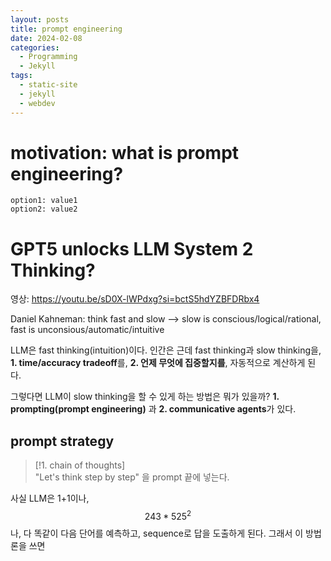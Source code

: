```yaml
---
layout: posts
title: prompt engineering
date: 2024-02-08
categories:
  - Programming
  - Jekyll
tags:
  - static-site
  - jekyll
  - webdev
---
```

# motivation: what is prompt engineering?

```table-of-contents
option1: value1
option2: value2
```






# GPT5 unlocks LLM System 2 Thinking?

영상: https://youtu.be/sD0X-lWPdxg?si=bctS5hdYZBFDRbx4

Daniel Kahneman: think fast and slow --> slow is conscious/logical/rational, fast is unconsious/automatic/intuitive

LLM은 fast thinking(intuition)이다. 인간은 근데 fast thinking과 slow thinking을, **1. time/accuracy tradeoff**를, **2. 언제 무엇에 집중할지를**, 자동적으로 계산하게 된다.

그렇다면 LLM이 slow thinking을 할 수 있게 하는 방법은 뭐가 있을까? **1. prompting(prompt engineering)** 과 **2. communicative agents**가 있다.
## prompt strategy


> [!1. chain of thoughts]  
> "Let's think step by step" 을 prompt 끝에 넣는다.

사실 LLM은 1+1이나, $$243*525^2$$나, 다 똑같이 다음 단어를 예측하고, sequence로 답을 도출하게 된다. 그래서 
이 방법론을 쓰면 
